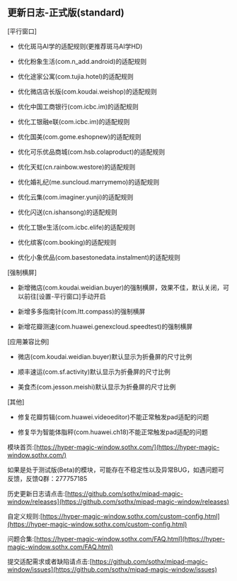 ## 更新日志-正式版(standard)

[平行窗口]

- 优化斑马AI学的适配规则(更推荐斑马AI学HD)

- 优化粉象生活(com.n_add.android)的适配规则

- 优化途家公寓(com.tujia.hotel)的适配规则

- 优化微店店长版(com.koudai.weishop)的适配规则

- 优化中国工商银行(com.icbc.im)的适配规则

- 优化工银融e联(com.icbc.im)的适配规则

- 优化国美(com.gome.eshopnew)的适配规则

- 优化可乐优品商城(com.hsb.colaproduct)的适配规则

- 优化天虹(cn.rainbow.westore)的适配规则

- 优化婚礼纪(me.suncloud.marrymemo)的适配规则

- 优化云集(com.imaginer.yunji)的适配规则

- 优化闪送(cn.ishansong)的适配规则

- 优化工银e生活(com.icbc.elife)的适配规则

- 优化缤客(com.booking)的适配规则

- 优化小象优品(com.basestonedata.instalment)的适配规则

[强制横屏]

- 新增微店(com.koudai.weidian.buyer)的强制横屏，效果不佳，默认关闭，可以前往[设置-平行窗口]手动开启

- 新增多多指南针(com.ltt.compass)的强制横屏

- 新增花瓣测速(com.huawei.genexcloud.speedtest)的强制横屏

[应用兼容比例]

- 微店(com.koudai.weidian.buyer)默认显示为折叠屏的尺寸比例

- 顺丰速运(com.sf.activity)默认显示为折叠屏的尺寸比例

- 美食杰(com.jesson.meishi)默认显示为折叠屏的尺寸比例

[其他]

- 修复花瓣剪辑(com.huawei.videoeditor)不能正常触发pad适配的问题

- 修复华为智能体脂秤(com.huawei.ch18)不能正常触发pad适配的问题



模块首页:[https://hyper-magic-window.sothx.com/](https://hyper-magic-window.sothx.com/)

如果是处于测试版(Beta)的模块，可能存在不稳定性以及异常BUG，如遇问题可反馈，反馈Q群：277757185

历史更新日志请点击:[https://github.com/sothx/mipad-magic-window/releases](https://github.com/sothx/mipad-magic-window/releases)

自定义规则:[https://hyper-magic-window.sothx.com/custom-config.html](https://hyper-magic-window.sothx.com/custom-config.html)

问题合集:[https://hyper-magic-window.sothx.com/FAQ.html](https://hyper-magic-window.sothx.com/FAQ.html)

提交适配需求或者缺陷请点击:[https://github.com/sothx/mipad-magic-window/issues](https://github.com/sothx/mipad-magic-window/issues)

